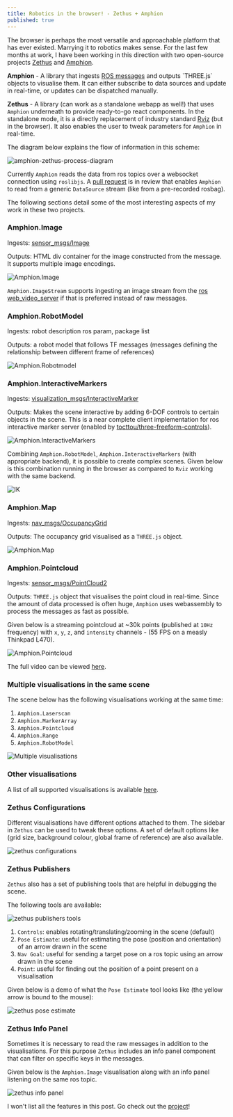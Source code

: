 ```yaml
---
title: Robotics in the browser! - Zethus + Amphion
published: true
---
```


The browser is perhaps the most versatile and approachable platform that has ever existed. Marrying it to robotics makes sense. For the last few months at work, I have been working in this direction with two open-source projects [Zethus]([https://github.com/rapyuta-robotics/zethus/) and [Amphion](https://github.com/rapyuta-robotics/amphion/).

**Amphion** - A library that ingests [ROS messages]([http://wiki.ros.org/msg](http://wiki.ros.org/msg)) and outputs `THREE.js` objects to visualise them. It can either subscribe to data sources and update in real-time, or updates can be dispatched manually.

**Zethus** - A library (can work as a standalone webapp as well!) that uses `Amphion` underneath to provide ready-to-go react components. In the standalone mode, it is a directly replacement of industry standard [Rviz]([http://wiki.ros.org/rviz](http://wiki.ros.org/rviz)) (but in the browser). It also enables the user to tweak parameters for `Amphion` in real-time.

The diagram below explains the flow of information in this scheme:

![amphion-zethus-process-diagram](https://i.imgur.com/ml8RnuK.png)

Currently `Amphion` reads the data from ros topics over a websocket connection using `roslibjs`. A [pull request](https://github.com/rapyuta-robotics/amphion/pull/81) is in review that enables `Amphion` to read from a generic `DataSource` stream (like from a pre-recorded rosbag).

The following sections detail some of the most interesting aspects of my work in these two projects.

### Amphion.Image

Ingests: [sensor_msgs/Image](http://docs.ros.org/melodic/api/sensor_msgs/html/msg/Image.html)

Outputs: HTML div container for the image constructed from the message. It supports multiple image encodings.

![Amphion.Image](https://i.imgur.com/8qQrmjL.png)

`Amphion.ImageStream` supports ingesting an image stream from the [ros web_video_server](http://wiki.ros.org/web_video_server) if that is preferred instead of raw messages.

### Amphion.RobotModel

Ingests: robot description ros param, package list

Outputs: a robot model that follows TF messages (messages defining the relationship between different frame of references)

![Amphion.Robotmodel](https://i.imgur.com/EVS7w7j.png)

### Amphion.InteractiveMarkers

Ingests: [visualization_msgs/InteractiveMarker](http://docs.ros.org/melodic/api/visualization_msgs/html/msg/InteractiveMarker.html)

Outputs: Makes the scene interactive by adding 6-DOF controls to certain objects in the scene. This is a near complete client implementation for ros interactive marker server (enabled by [tocttou/three-freeform-controls](https://ashishchaudhary.in/three-freeform-controls/)).

![Amphion.InteractiveMarkers](https://i.imgur.com/vhN10f7.png)

Combining `Amphion.RobotModel`, `Amphion.InteractiveMarkers` (with appropriate backend), it is possible to create complex scenes. Given below is this combination running in the browser as compared to `Rviz` working with the same backend.

![IK](https://i.imgur.com/sJTXnB3.gif)

### Amphion.Map

Ingests: [nav_msgs/OccupancyGrid](http://docs.ros.org/melodic/api/nav_msgs/html/msg/OccupancyGrid.html)

Outputs: The occupancy grid visualised as a `THREE.js` object.

![Amphion.Map](https://i.imgur.com/P5rYxGn.png)

### Amphion.Pointcloud

Ingests: [sensor_msgs/PointCloud2](http://docs.ros.org/melodic/api/sensor_msgs/html/msg/PointCloud2.html)

Outputs: `THREE.js` object that visualises the point cloud in real-time. Since the amount of data processed is often huge, `Amphion` uses webassembly to process the messages as fast as possible. 

Given below is a streaming pointcloud at ~30k points (published at `10Hz` frequency) with `x`, `y`, `z`, and `intensity` channels - (55 FPS on a measly Thinkpad L470).

![Amphion.Pointcloud](https://i.imgur.com/9cs4jYU.gif)

The full video can be viewed [here](https://youtu.be/XIDbjNOjETE).

### Multiple visualisations in the same scene

The scene below has the following visualisations working at the same time:

1. `Amphion.Laserscan`
2. `Amphion.MarkerArray`
3. `Amphion.Pointcloud`
4. `Amphion.Range`
5. `Amphion.RobotModel`

![Multiple visualisations](https://i.imgur.com/LCErG1o.png)

### Other visualisations

A list of all supported visualisations is available [here](https://github.com/rapyuta-robotics/amphion/wiki/viz).

### Zethus Configurations

Different visualisations have different options attached to them. The sidebar in `Zethus` can be used to tweak these options. A set of default options like (grid size, background colour, global frame of reference) are also available.

![zethus configurations](https://i.imgur.com/GakEvcq.png)

### Zethus Publishers

`Zethus` also has a set of publishing tools that are helpful in debugging the scene.

The following tools are available:

![zethus publishers tools](https://i.imgur.com/VMFlDko.png)

1. `Controls`: enables rotating/translating/zooming in the scene (default)
2. `Pose Estimate`: useful for estimating the pose (position and orientation) of an arrow drawn in the scene
3. `Nav Goal`: useful for sending a target pose on a ros topic using an arrow drawn in the scene
4. `Point`: useful for finding out the position of a point present on a visualisation

Given below is a demo of what the `Pose Estimate` tool looks like (the yellow arrow is bound to the mouse):

![zethus pose estimate](https://i.imgur.com/0UmlMnK.png)

### Zethus Info Panel

Sometimes it is necessary to read the raw messages in addition to the visualisations. For this purpose `Zethus` includes an info panel component that can filter on specific keys in the messages.

Given below is the `Amphion.Image` visualisation along with an info panel listening on the same ros topic.

![zethus info panel](https://i.imgur.com/7W4XgVe.png)

I won't list all the features in this post. Go check out the [project]([https://github.com/rapyuta-robotics/zethus](https://github.com/rapyuta-robotics/zethus))!
